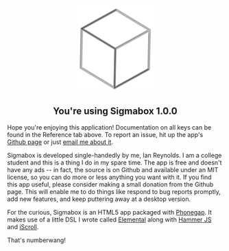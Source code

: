 <div style='text-align:center;padding-top: 10px'>
	<img width='200px' src='res/img/logo-main.png' />
	<h2>You're using Sigmabox 1.0.0</h2>
</div>

Hope you're enjoying this application! Documentation on all keys can be found in the Reference tab above. To report
an issue, hit up the app's [Github page](https://github.com/idreyn/sigmabox) or just [email me about it](mailto:idreyn@gmail.com).

Sigmabox is developed single-handedly by me, Ian Reynolds. I am a college student and this is a thing I do in my spare time. 
The app is free and doesn't have any ads -- in fact, the source is on Github and available under an MIT license, so you can do more or less anything
you want with it. If you find this app useful, please consider making a small donation from the Github page. This will enable me to do things like respond
to bug reports promptly, add new features, and keep puttering away at a desktop version.

For the curious, Sigmabox is an HTML5 app packaged with [Phonegap](http://phonegap.com). It makes use of a little DSL I wrote called [Elemental](https://github.com/idreyn/elemental) along with [Hammer JS](http://hammerjs.github.io/) and [iScroll](https://iscroll.com).

That's numberwang!